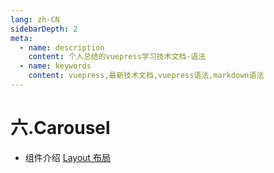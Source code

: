 ```yaml
---
lang: zh-CN
sidebarDepth: 2
meta:
  - name: description
    content: 个人总结的vuepress学习技术文档-语法
  - name: keywords
    content: vuepress,最新技术文档,vuepress语法,markdown语法
---
```


# 六.Carousel

- 组件介绍
  [Layout 布局](https://element-plus.gitee.io/#/zh-CN/component/layout)
